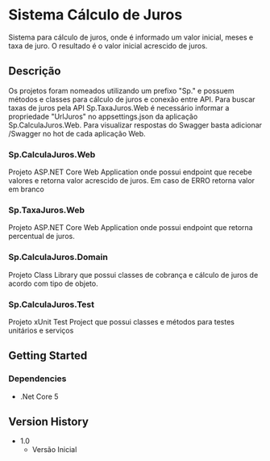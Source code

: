 # Sistema Cálculo de Juros
Sistema para cálculo de juros, onde é informado um valor inicial, meses e taxa de juro. O resultado é o valor inicial acrescido de juros.

## Descrição
Os projetos foram nomeados utilizando um prefixo "Sp." e possuem métodos e classes para cálculo de juros e conexão entre API.
Para buscar taxas de juros pela API Sp.TaxaJuros.Web é necessário informar a propriedade "UrlJuros" no appsettings.json da aplicação Sp.CalculaJuros.Web.
Para visualizar respostas do Swagger basta adicionar /Swagger no hot de cada aplicação Web.

### Sp.CalculaJuros.Web
Projeto ASP.NET Core Web Application onde possui endpoint que recebe valores e retorna valor acrescido de juros.
Em caso de ERRO retorna valor em branco

### Sp.TaxaJuros.Web
Projeto ASP.NET Core Web Application onde possui endpoint que retorna percentual de juros.

### Sp.CalculaJuros.Domain
Projeto Class Library que possui classes de cobrança e cálculo de juros de acordo com tipo de objeto.

### Sp.CalculaJuros.Test
Projeto xUnit Test Project que possui classes e métodos para testes unitários e serviços

## Getting Started

### Dependencies

* .Net Core 5

## Version History

* 1.0
    * Versão Inicial

